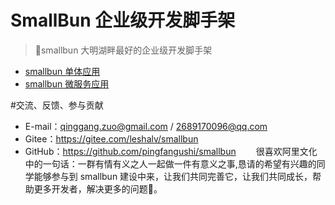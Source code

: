 # SmallBun 企业级开发脚手架

>🚀smallbun 大明湖畔最好的企业级开发脚手架


+ [smallbun 单体应用](https://github.com/pingfangushi/smallbun-scaffold)
+ [smallbun 微服务应用](https://github.com/pingfangushi/smallbun-scaffold-cloud)

#交流、反馈、参与贡献

+ E-mail：qinggang.zuo@gmail.com / 2689170096@qq.com
+ Gitee：https://gitee.com/leshalv/smallbun
+ GitHub：https://github.com/pingfangushi/smallbun
　　很喜欢阿里文化中的一句话：一群有情有义之人一起做一件有意义之事,恳请的希望有兴趣的同学能够参与到 smallbun 建设中来，让我们共同完善它，让我们共同成长，帮助更多开发者，解决更多的问题💪。
